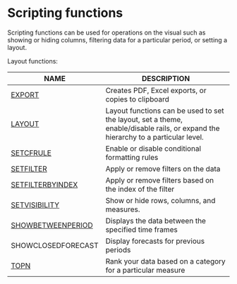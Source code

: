 # Scripting functions

Scripting functions can be used for operations on the visual such as showing or hiding columns, filtering data for a particular period, or setting a layout.

Layout functions:

| NAME                                      | DESCRIPTION                                                                                                                       |
| ----------------------------------------- | --------------------------------------------------------------------------------------------------------------------------------- |
| [EXPORT](export.md)                       | Creates PDF, Excel exports, or copies to clipboard                                                                                |
| [LAYOUT](layout.md)                       | Layout functions can be used to set the layout, set a theme, enable/disable rails, or expand the hierarchy to a particular level. |
| [SETCFRULE](setcfrule.md)                 | Enable or disable conditional formatting rules                                                                                    |
| [SETFILTER](setfilter.md)                 | Apply or remove filters on the data                                                                                               |
| [SETFILTERBYINDEX](setfilterbyindex.md)   | Apply or remove filters based on the index of the filter                                                                          |
| [SETVISIBILITY](setvisibility.md)         | Show or hide rows, columns, and measures.                                                                                         |
| [SHOWBETWEENPERIOD](showbetweenperiod.md) | Displays the data between the specified time frames                                                                               |
| SHOWCLOSEDFORECAST                        | Display forecasts for previous periods                                                                                            |
| [TOPN](topn.md)                           | Rank your data based on a category for a particular measure                                                                       |

